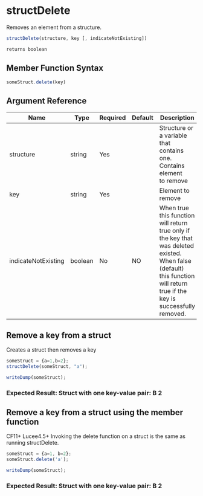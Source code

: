 # structDelete

Removes an element from a structure.

```javascript
structDelete(structure, key [, indicateNotExisting])
```

```javascript
returns boolean
```

## Member Function Syntax

```javascript
someStruct.delete(key)
```

## Argument Reference

| Name | Type | Required | Default | Description |
| --- | --- | --- | --- | --- |
| structure | string | Yes |  | Structure or a variable that contains one. Contains element<br /> to remove |
| key | string | Yes |  | Element to remove |
| indicateNotExisting | boolean | No | NO | When true this function will return true only if the key that was deleted existed. When false (default) this function will return true if the key is successfully removed. |

## Remove a key from a struct

Creates a struct then removes a key

```javascript
someStruct = {a=1,b=2};
structDelete(someStruct, "a");

writeDump(someStruct);
```

### Expected Result: Struct with one key-value pair: B 2

## Remove a key from a struct using the member function

CF11+ Lucee4.5+ Invoking the delete function on a struct is the same as running structDelete.

```javascript
someStruct = {a=1, b=2};
someStruct.delete('a');

writeDump(someStruct);
```

### Expected Result: Struct with one key-value pair: B 2
